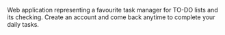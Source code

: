 Web application representing a favourite task manager for TO-DO lists and its checking. Create an account and come back anytime to complete your daily tasks.

